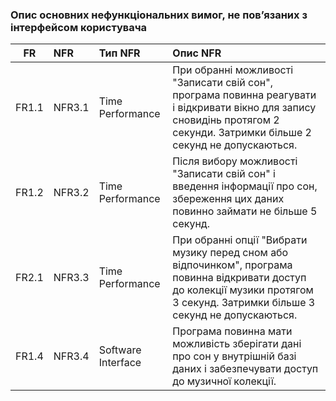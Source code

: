 ### Опис основних нефункціональних вимог, не пов’язаних з інтерфейсом користувача
|  FR   |  NFR   |      Тип NFR       |                                                                                 Опис NFR                                                                                          |
|  :-:  | :----  |  :--------------   | :-------------------------------------------------------------------------------------------------------------------------------------------------------------------------------  |
| FR1.1 | NFR3.1 |  Time Performance  | При обранні можливості "Записати свій сон", програма повинна реагувати і відкривати вікно для запису сновидінь протягом 2 секунди. Затримки більше 2 секунд не допускаються.      |
| FR1.2 | NFR3.2 |  Time Performance  | Після вибору можливості "Записати свій сон" і введення інформації про сон, збереження цих даних повинно займати не більше 5 секунд.                                               |
| FR2.1 | NFR3.3 |  Time Performance  | При обранні опції "Вибрати музику перед сном або відпочинком", програма повинна відкривати доступ до колекції музики протягом 3 секунд. Затримки більше 3 секунд не допускаються. |
| FR1.4 | NFR3.4 | Software Interface | Програма повинна мати можливість зберігати дані про сон у внутрішній базі даних і забезпечувати доступ до музичної колекції.                                                      |
